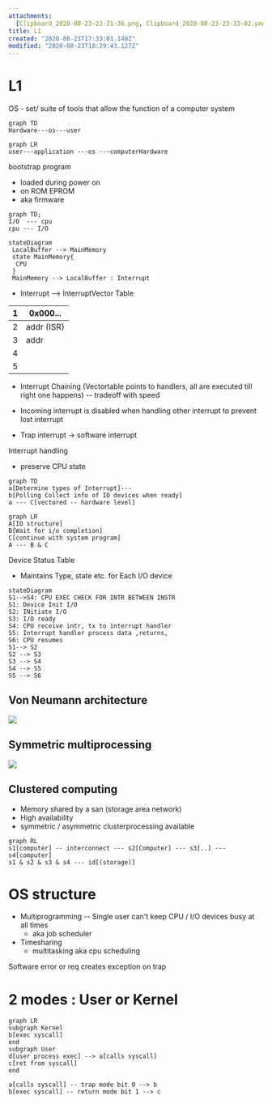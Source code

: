 ```yaml
---
attachments:
  [Clipboard_2020-08-23-23-31-36.png, Clipboard_2020-08-23-23-33-02.png]
title: L1
created: "2020-08-23T17:33:01.148Z"
modified: "2020-08-23T18:29:43.127Z"
---
```


# L1

OS - set/ suite of tools that allow the function of a computer system

```mermaid
graph TD
Hardware---os---user

```

```mermaid
graph LR
user---application ---os ---computerHardware
```

bootstrap program

- loaded during power on
- on ROM EPROM
- aka firmware

```mermaid
graph TD;
I/O  --- cpu
cpu --- I/O
```

```mermaid
stateDiagram
 LocalBuffer --> MainMemory
 state MainMemory{
  CPU
 }
 MainMemory --> LocalBuffer : Interrupt
```

- Interrupt --> InterruptVector Table

| 1   | 0x000...   |
| --- | ---------- |
| 2   | addr (ISR) |
| 3   | addr       |
| 4   |            |
| 5   |            |

- Interrupt Chaining (Vectortable points to handlers, all are executed till right one happens) -- tradeoff with speed

- Incoming interrupt is disabled when handling other interrupt to prevent lost interrupt
- Trap interrupt -> software interrupt

Interrupt handling

- preserve CPU state

```mermaid
graph TD
a[Determine types of Interrupt]---
b[Polling Collect info of IO devices when ready]
a --- C[vectored -- hardware level]
```

```mermaid
graph LR
A[IO structure]
B[Wait for i/o completion]
C[continue with system program]
A --- B & C
```

Device Status Table

- Maintains Type, state etc. for Each I/O device

```mermaid
stateDiagram
S1-->S4: CPU EXEC CHECK FOR INTR BETWEEN INSTR
S1: Device Init I/O
S2: INitiate I/O
S3: I/O ready
S4: CPU receive intr, tx to interrupt handler
S5: Interrupt handler process data ,returns,
S6: CPU resumes
S1--> S2
S2 --> S3
S3 --> S4
S4 --> S5
S5 --> S6
```

## Von Neumann architecture

![](attachments/Clipboard_2020-08-23-23-31-36.png)

## Symmetric multiprocessing

![](attachments/Clipboard_2020-08-23-23-33-02.png)

## Clustered computing

- Memory shared by a san (storage area network)
- High availability
- symmetric / asymmetric clusterprocessing available

```mermaid
graph RL
s1[computer] -- interconnect --- s2[Computer] --- s3[..] --- s4[computer]
s1 & s2 & s3 & s4 --- id[(storage)]
```

# OS structure

- Multiprogramming -- Single user can't keep CPU / I/O devices busy at all times
  - aka job scheduler
- Timesharing
  - multitasking aka cpu scheduling

Software error or req creates exception on trap

# 2 modes : User or Kernel

```mermaid
graph LR
subgraph Kernel
b[exec syscall]
end
subgraph User
d[user process exec] --> a[calls syscall]
c[ret from syscall]
end

a[calls syscall] -- trap mode bit 0 --> b
b[exec syscall] -- return mode bit 1 --> c
```
